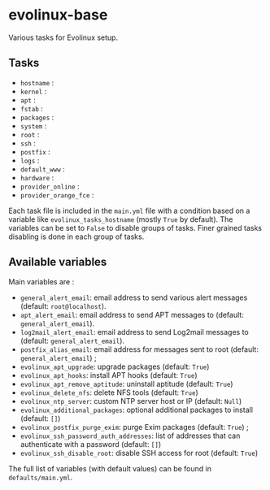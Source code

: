 # evolinux-base

Various tasks for Evolinux setup.

## Tasks

* `hostname` :
* `kernel` :
* `apt` :
* `fstab` :
* `packages` :
* `system` :
* `root` :
* `ssh` :
* `postfix` :
* `logs` :
* `default_www` :
* `hardware` :
* `provider_online` :
* `provider_orange_fce` :

Each task file is included in the `main.yml` file with a condition based on a variable like `evolinux_tasks_hostname` (mostly `True` by default). The variables can be set to `False` to disable groups of tasks. Finer grained tasks disabling is done in each group of tasks.

## Available variables

Main variables are :

* `general_alert_email`: email address to send various alert messages (default: `root@localhost`).
* `apt_alert_email`: email address to send APT messages to (default: `general_alert_email`).
* `log2mail_alert_email`: email address to send Log2mail messages to (default: `general_alert_email`).
* `postfix_alias_email`: email address for messages sent to root (default: `general_alert_email`) ;
* `evolinux_apt_upgrade`: upgrade packages (default: `True`)
* `evolinux_apt_hooks`: install APT hooks (default: `True`)
* `evolinux_apt_remove_aptitude`: uninstall aptitude (default: `True`)
* `evolinux_delete_nfs`: delete NFS tools (default: `True`)
* `evolinux_ntp_server`: custom NTP server host or IP (default: `Null`)
* `evolinux_additional_packages`: optional additional packages to install (default: `[]`)
* `evolinux_postfix_purge_exim`: purge Exim packages (default: `True`) ;
* `evolinux_ssh_password_auth_addresses`: list of addresses that can authenticate with a password (default: `[]`)
* `evolinux_ssh_disable_root`: disable SSH access for root (default: `True`)

The full list of variables (with default values) can be found in `defaults/main.yml`.
